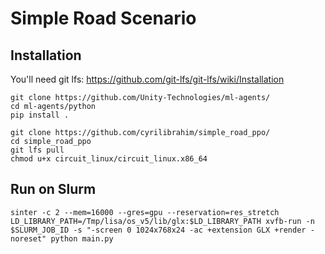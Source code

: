 # Simple Road Scenario

## Installation

You'll need git lfs: https://github.com/git-lfs/git-lfs/wiki/Installation

```
git clone https://github.com/Unity-Technologies/ml-agents/
cd ml-agents/python
pip install .

git clone https://github.com/cyrilibrahim/simple_road_ppo/
cd simple_road_ppo
git lfs pull
chmod u+x circuit_linux/circuit_linux.x86_64
```

## Run on Slurm

```
sinter -c 2 --mem=16000 --gres=gpu --reservation=res_stretch
LD_LIBRARY_PATH=/Tmp/lisa/os_v5/lib/glx:$LD_LIBRARY_PATH xvfb-run -n $SLURM_JOB_ID -s "-screen 0 1024x768x24 -ac +extension GLX +render -noreset" python main.py
```
